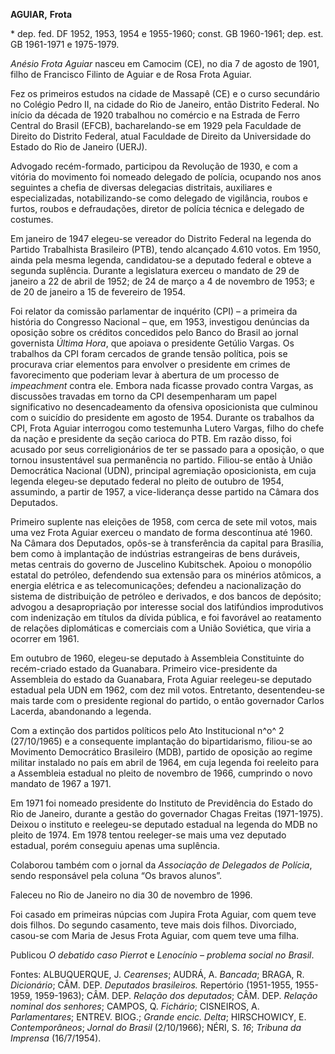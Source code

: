 **AGUIAR,** **Frota**

\* dep. fed. DF 1952, 1953, 1954 e 1955-1960; const. GB 1960-1961; dep.
est. GB 1961-1971 e 1975-1979.

*Anésio Frota Aguiar* nasceu em Camocim (CE), no dia 7 de agosto de
1901, filho de Francisco Filinto de Aguiar e de Rosa Frota Aguiar.

Fez os primeiros estudos na cidade de Massapê (CE) e o curso secundário
no Colégio Pedro II, na cidade do Rio de Janeiro, então Distrito
Federal. No início da década de 1920 trabalhou no comércio e na Estrada
de Ferro Central do Brasil (EFCB), bacharelando-se em 1929 pela
Faculdade de Direito do Distrito Federal, atual Faculdade de Direito da
Universidade do Estado do Rio de Janeiro (UERJ).

Advogado recém-formado, participou da Revolução de 1930, e com a vitória
do movimento foi nomeado delegado de polícia, ocupando nos anos
seguintes a chefia de diversas delegacias distritais, auxiliares e
especializadas, notabilizando-se como delegado de vigilância, roubos e
furtos, roubos e defraudações, diretor de polícia técnica e delegado de
costumes.

Em janeiro de 1947 elegeu-se vereador do Distrito Federal na legenda do
Partido Trabalhista Brasileiro (PTB), tendo alcançado 4.610 votos. Em
1950, ainda pela mesma legenda, candidatou-se a deputado federal e
obteve a segunda suplência. Durante a legislatura exerceu o mandato de
29 de janeiro a 22 de abril de 1952; de 24 de março a 4 de novembro de
1953; e de 20 de janeiro a 15 de fevereiro de 1954.

Foi relator da comissão parlamentar de inquérito (CPI) – a primeira da
história do Congresso Nacional – que, em 1953, investigou denúncias da
oposição sobre os créditos concedidos pelo Banco do Brasil ao jornal
governista *Última Hora*, que apoiava o presidente Getúlio Vargas. Os
trabalhos da CPI foram cercados de grande tensão política, pois se
procurava criar elementos para envolver o presidente em crimes de
favorecimento que poderiam levar à abertura de um processo de
*impeachment* contra ele. Embora nada ficasse provado contra Vargas, as
discussões travadas em torno da CPI desempenharam um papel significativo
no desencadeamento da ofensiva oposicionista que culminou com o suicídio
do presidente em agosto de 1954. Durante os trabalhos da CPI, Frota
Aguiar interrogou como testemunha Lutero Vargas, filho do chefe da nação
e presidente da seção carioca do PTB. Em razão disso, foi acusado por
seus correligionários de ter se passado para a oposição, o que tornou
insustentável sua permanência no partido. Filiou-se então à União
Democrática Nacional (UDN), principal agremiação oposicionista, em cuja
legenda elegeu-se deputado federal no pleito de outubro de 1954,
assumindo, a partir de 1957, a vice-liderança desse partido na Câmara
dos Deputados.

Primeiro suplente nas eleições de 1958, com cerca de sete mil votos,
mais uma vez Frota Aguiar exerceu o mandato de forma descontínua até
1960. Na Câmara dos Deputados, opôs-se à transferência da capital para
Brasília, bem como à implantação de indústrias estrangeiras de bens
duráveis, metas centrais do governo de Juscelino Kubitschek. Apoiou o
monopólio estatal do petróleo, defendendo sua extensão para os minérios
atômicos, a energia elétrica e as telecomunicações; defendeu a
nacionalização do sistema de distribuição de petróleo e derivados, e dos
bancos de depósito; advogou a desapropriação por interesse social dos
latifúndios improdutivos com indenização em títulos da dívida pública, e
foi favorável ao reatamento de relações diplomáticas e comerciais com a
União Soviética, que viria a ocorrer em 1961.

Em outubro de 1960, elegeu-se deputado à Assembleia Constituinte do
recém-criado estado da Guanabara. Primeiro vice-presidente da Assembleia
do estado da Guanabara, Frota Aguiar reelegeu-se deputado estadual pela
UDN em 1962, com dez mil votos. Entretanto, desentendeu-se mais tarde
com o presidente regional do partido, o então governador Carlos Lacerda,
abandonando a legenda.

Com a extinção dos partidos políticos pelo Ato Institucional n^o^ 2
(27/10/1965) e a consequente implantação do bipartidarismo, filiou-se ao
Movimento Democrático Brasileiro (MDB), partido de oposição ao regime
militar instalado no país em abril de 1964, em cuja legenda foi reeleito
para a Assembleia estadual no pleito de novembro de 1966, cumprindo o
novo mandato de 1967 a 1971.

Em 1971 foi nomeado presidente do Instituto de Previdência do Estado do
Rio de Janeiro, durante a gestão do governador Chagas Freitas
(1971-1975). Deixou o instituto e reelegeu-se deputado estadual na
legenda do MDB no pleito de 1974. Em 1978 tentou reeleger-se mais uma
vez deputado estadual, porém conseguiu apenas uma suplência.

Colaborou também com o jornal da *Associação de Delegados de Polícia*,
sendo responsável pela coluna “Os bravos alunos”.

Faleceu no Rio de Janeiro no dia 30 de novembro de 1996.

Foi casado em primeiras núpcias com Jupira Frota Aguiar, com quem teve
dois filhos. Do segundo casamento, teve mais dois filhos. Divorciado,
casou-se com Maria de Jesus Frota Aguiar, com quem teve uma filha.

Publicou *O debatido caso Pierrot* e *Lenocínio – problema social no
Brasil*.

Fontes: ALBUQUERQUE, J. *Cearenses*; AUDRÁ, A. *Bancada*; BRAGA, R.
*Dicionário*; CÂM. DEP. *Deputados brasileiros.* Repertório (1951-1955,
1955-1959, 1959-1963); CÂM. DEP. *Relação dos deputados*; CÂM. DEP.
*Relação nominal dos senhores*; CAMPOS, Q. *Fichário*; CISNEIROS, A.
*Parlamentares*; ENTREV. BIOG.; *Grande encic. Delta*; HIRSCHOWICY, E.
*Contemporâneos*; *Jornal do Brasil* (2/10/1966); NÉRI, S. *16*;
*Tribuna da Imprensa* (16/7/1954).
